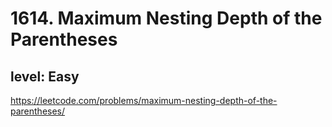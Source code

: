 # 1614. Maximum Nesting Depth of the Parentheses
## level: Easy

https://leetcode.com/problems/maximum-nesting-depth-of-the-parentheses/
